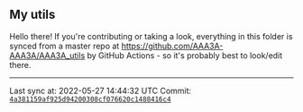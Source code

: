 ## My utils

Hello there! If you're contributing or taking a look, everything in this folder
is synced from a master repo at https://github.com/AAA3A-AAA3A/AAA3A_utils by GitHub Actions -
so it's probably best to look/edit there.

---

Last sync at: 2022-05-27 14:44:32 UTC
Commit: [`4a381159af925d94200308cf076620c1488416c4`](https://github.com/AAA3A-AAA3A/AAA3A_utils/commit/4a381159af925d94200308cf076620c1488416c4)
